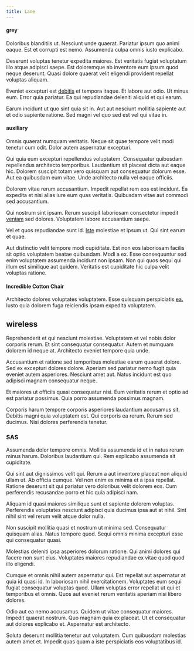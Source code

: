 ```yaml
---
title: Lane
---
```


#### grey

Doloribus blanditiis ut. Nesciunt unde quaerat. Pariatur ipsum quo animi eaque. Est et corrupti est nemo. Assumenda culpa omnis iusto explicabo.

Deserunt voluptas tenetur expedita maiores. Est veritatis fugiat voluptatum illo atque adipisci saepe. Est doloremque ab inventore eum ipsum quod neque deserunt. Quasi dolore quaerat velit eligendi provident repellat voluptas aliquam.

Eveniet excepturi est [debitis](/earum/et/logistical_cambridgeshire_maroon.md) et tempora itaque. Et labore aut odio. Ut minus eum. Error quia pariatur. Ea qui repudiandae deleniti aliquid et qui earum.

Earum incidunt ut quo sint quia sit in. Aut aut nesciunt mollitia sapiente aut et odio sapiente ratione. Sed magni vel quo sed est vel qui vitae in.

#### auxiliary

Omnis quaerat numquam veritatis. Neque sit quae tempore velit modi tenetur cum odit. Dolor autem aspernatur excepturi.

Qui quia eum excepturi repellendus voluptatem. Consequatur quibusdam repellendus architecto temporibus. Laudantium sit placeat dicta aut eaque hic. Dolorem suscipit totam vero quisquam aut consequatur dolorum esse. Aut ea quibusdam eum vitae. Unde architecto nulla vel eaque officiis.

Dolorem vitae rerum accusantium. Impedit repellat rem eos est incidunt. Ea expedita et nisi alias iure eum quas veritatis. Quibusdam vitae aut commodi sed accusantium.

Qui nostrum sint ipsam. Rerum suscipit laboriosam consectetur impedit [veniam](/facere/temporibus/possimus/markets.md) sed dolores. Voluptatem labore accusantium saepe.

Vel et quos repudiandae sunt id. [Iste](/dolore/odio/benchmark_invoice_eyeballs.md) molestiae et ipsum ut. Qui sint earum et quae.

Aut distinctio velit tempore modi cupiditate. Est non eos laboriosam facilis sit optio voluptatem beatae quibusdam. Modi a ex. Esse consequuntur sed enim voluptatem assumenda incidunt non ipsam. Non qui quos sequi qui illum est similique aut quidem. Veritatis est cupiditate hic culpa velit voluptas ratione.

#### Incredible Cotton Chair

Architecto dolores voluptates voluptatem. Esse quisquam perspiciatis [ea.](/dolore/sleek.md) Iusto quia dolorem fuga reiciendis ipsam expedita voluptatem.

## wireless

Reprehenderit et qui nesciunt molestiae. Voluptatem et vel nobis dolor corporis rerum. Et sint consequatur consequatur. Autem et numquam dolorem id neque at. Architecto eveniet tempore quia unde.

Accusantium et ratione sed temporibus molestiae earum quaerat dolore. Sed ex excepturi dolores dolore. Aperiam sed pariatur nemo fugit quia eveniet autem asperiores. Nesciunt amet aut. Natus incidunt est quo adipisci magnam consequatur neque.

Et maiores ut officiis quasi consequatur nisi. Eum veritatis rerum et optio ad est pariatur possimus. Quia porro assumenda possimus magnam.

Corporis harum tempore corporis asperiores laudantium accusamus sit. Debitis magni quia voluptatem est. Qui corporis ea rerum. Rerum sed ducimus. Nisi dolores perferendis tenetur.

### SAS

Assumenda dolor tempore omnis. Mollitia assumenda id et in natus rerum minus harum. Doloribus laudantium qui. Rem explicabo assumenda sit cupiditate.

Qui sint aut dignissimos velit qui. Rerum a aut inventore placeat non aliquid ullam ut. Ab officia cumque. Vel non enim ex minima et a ipsa repellat. Ratione deserunt sit qui pariatur vero doloribus velit dolorem eos. Cum perferendis recusandae porro et hic quia adipisci nam.

Aliquam id quasi maiores similique sunt et sapiente dolorem voluptas. Perferendis voluptates nesciunt adipisci quia ducimus ipsa aut at nihil. Sint nihil sint vel rerum velit atque dolor nulla.

Non suscipit mollitia quasi et nostrum ut minima sed. Consequatur quisquam alias. Natus tempore quod. Sequi omnis minima excepturi esse qui consequatur quasi.

Molestias deleniti ipsa asperiores dolorum ratione. Qui animi dolores qui facere non sunt eius. Voluptates maiores repudiandae ex vitae quod quod illo eligendi.

Cumque et omnis nihil autem aspernatur qui. Est repellat aut aspernatur at quia id quasi id. In laboriosam nihil exercitationem. Voluptates eum sequi fugiat consequatur voluptas quod. Ullam voluptas error repellat ut qui et temporibus et omnis. Quos aut eveniet rerum veritatis aperiam nisi libero dolores.

Odio aut ea nemo accusamus. Quidem ut vitae consequatur maiores. Impedit quaerat nostrum. Quo magnam quia ex placeat. Ut et consequatur aut dolores explicabo et. Aspernatur est architecto.

Soluta deserunt mollitia tenetur aut voluptatem. Cum quibusdam molestias autem amet et. Impedit quas quam a iste perspiciatis eos voluptatibus id.
